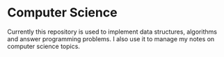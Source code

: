 # Computer Science

Currently this repository is used to implement data structures, algorithms and answer programming problems.
I also use it to manage my notes on computer science topics.
